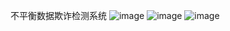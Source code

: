 不平衡数据欺诈检测系统
![image](https://github.com/user-attachments/assets/2c5f1dde-0c60-4ea0-a437-bac97d083782)
![image](https://github.com/user-attachments/assets/b51776a9-b619-4902-afc7-7abc50be5983)
![image](https://github.com/user-attachments/assets/b5cebcd3-a8f8-4b04-85a6-1ef2ae6c0434)
